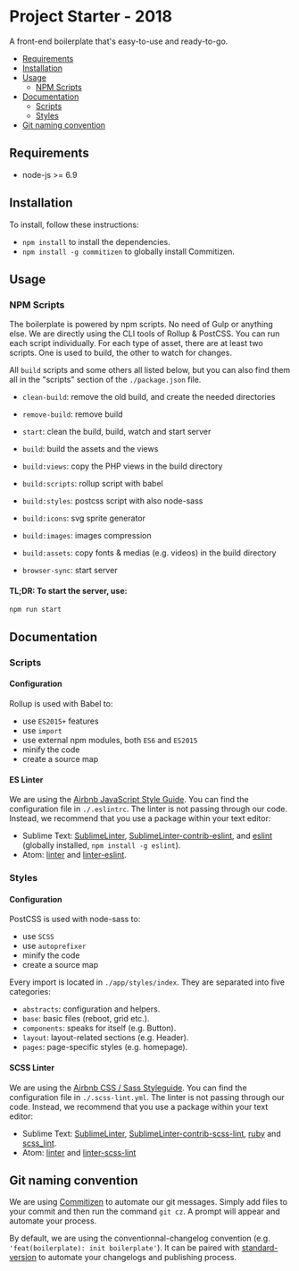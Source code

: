 # Project Starter - 2018

A front-end boilerplate that's easy-to-use and ready-to-go.

<!-- TOC -->

- [Requirements](#requirements)
- [Installation](#installation)
- [Usage](#usage)
    - [NPM Scripts](#npm-scripts)
- [Documentation](#documentation)
    - [Scripts](#scripts)
    - [Styles](#styles)
- [Git naming convention](#git-naming-convention)

<!-- /TOC -->

## Requirements
- node-js >= 6.9

## Installation
To install, follow these instructions:
- `npm install` to install the dependencies.
- `npm install -g commitizen` to globally install Commitizen.

## Usage

### NPM Scripts
The boilerplate is powered by npm scripts. No need of Gulp or anything else. We are directly using the CLI tools of Rollup & PostCSS. You can run each script individually. For each type of asset, there are at least two scripts. One is used to build, the other to watch for changes.

All `build` scripts and some others all listed below, but you can also find them all in the "scripts" section of the `./package.json` file.

- `clean-build`: remove the old build, and create the needed directories
- `remove-build`: remove build

- `start`: clean the build, build, watch and start server
- `build`: build the assets and the views

- `build:views`: copy the PHP views in the build directory
- `build:scripts`: rollup script with babel
- `build:styles`: postcss script with also node-sass
- `build:icons`: svg sprite generator
- `build:images`: images compression
- `build:assets`: copy fonts & medias (e.g. videos) in the build directory

- `browser-sync`: start server

#### TL;DR: To start the server, use:

```
npm run start
```

## Documentation

### Scripts

#### Configuration
Rollup is used with Babel to:
- use `ES2015+` features
- use `import`
- use external npm modules, both `ES6` and `ES2015`
- minify the code
- create a source map

#### ES Linter
We are using the <a href="https://github.com/airbnb/javascript">Airbnb JavaScript Style Guide</a>. You can find the configuration file in `./.eslintrc`. The linter is not passing through our code. Instead, we recommend that you use a package within your text editor:
- Sublime Text: <a href="https://packagecontrol.io/packages/SublimeLinter">SublimeLinter</a>, <a href="https://packagecontrol.io/packages/SublimeLinter-contrib-eslint">SublimeLinter-contrib-eslint</a>, and <a href="https://www.npmjs.com/package/eslint">eslint<a/> (globally installed, `npm install -g eslint`).
- Atom: <a href="https://atom.io/packages/linter">linter</a> and <a href="https://atom.io/packages/linter-eslint">linter-eslint</a>.

### Styles
#### Configuration
PostCSS is used with node-sass to:
- use `SCSS`
- use `autoprefixer`
- minify the code
- create a source map

Every import is located in `./app/styles/index`. They are separated into five categories:
- `abstracts`: configuration and helpers.
- `base`: basic files (reboot, grid etc.).
- `components`: speaks for itself (e.g. Button).
- `layout`: layout-related sections (e.g. Header).
- `pages`: page-specific styles (e.g. homepage).

#### SCSS Linter
We are using the <a href="https://github.com/airbnb/css">Airbnb CSS / Sass Styleguide</a>. You can find the configuration file in `./.scss-lint.yml`. The linter is not passing through our code. Instead, we recommend that you use a package within your text editor:

- Sublime Text: <a href="https://packagecontrol.io/packages/SublimeLinter">SublimeLinter</a>, <a href="https://packagecontrol.io/packages/SublimeLinter-contrib-scss-lint">SublimeLinter-contrib-scss-lint</a>, <a href="https://www.ruby-lang.org/fr/">ruby<a/> and <a href="https://rubygems.org/gems/scss_lint">scss_lint</a>.
- Atom: <a href="https://atom.io/packages/linter">linter</a> and <a href="https://atom.io/packages/linter-scss-lint">linter-scss-lint</a>

## Git naming convention
We are using <a href="https://commitizen.github.io/cz-cli/">Commitizen</a> to automate our git messages. Simply add files to your commit and then run the command `git cz`. A prompt will appear and automate your process.

By default, we are using the conventionnal-changelog convention (e.g. `'feat(boilerplate): init boilerplate'`). It can be paired with [standard-version](https://github.com/conventional-changelog/standard-version) to automate your changelogs and publishing process.
